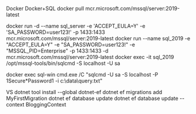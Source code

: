 ﻿Docker
Docker+SQL
docker pull mcr.microsoft.com/mssql/server:2019-latest

docker run -d --name sql_server -e 'ACCEPT_EULA=Y' -e 'SA_PASSWORD=user123!' -p 1433:1433 mcr.microsoft.com/mssql/server:2019-latest
docker run --name sql_2019 -e "ACCEPT_EULA=Y" -e "SA_PASSWORD=user123!" -e "MSSQL_PID=Enterprise" -p 1433:1433 -d mcr.microsoft.com/mssql/server:2019-latest
docker exec -it sql_2019 /opt/mssql-tools/bin/sqlcmd -S localhost -U sa

docker exec sql-win cmd.exe /C "sqlcmd -U sa -S localhost -P 1Secure*Password1 -i c:\data\query.txt"

VS
dotnet tool install --global dotnet-ef
dotnet ef migrations add MyFirstMigration
dotnet ef database update
dotnet ef database update --context BloggingContext

